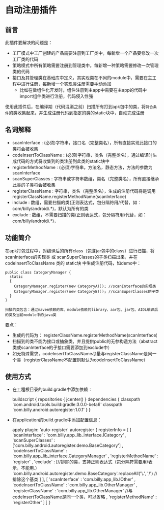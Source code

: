 # 自动注册插件

## 前言

此插件要解决的问题是：

- 工厂模式中工厂创建的产品需要注册到工厂类中，每新增一个产品要修改一次工厂类的代码
- 策略模式中所有策略需要注册到管理类中，每新增一种策略需要修改一次管理类的代码
- 接口及其管理类在基础库中定义，其实现类在不同的module中，需要在主工程中进行注册，每新增一个实现类注册需要手动添加
    - 比如在做组件化开发时，组件注册到主app中需要在主app的代码中import组件类进行注册，代码侵入性强

使用此插件后，在编译期（代码混淆之前）扫描所有打到apk包中的类，将`符合条件`的类收集起来，并生成注册代码到指定的类的static块中，自动完成注册

## 名词解释

- scanInterface         : (必须)字符串，接口名（完整类名），所有直接实现此接口的类将会被收集
- codeInsertToClassName : (必须)字符串，类名（完整类名），通过编译时生成代码的方式将收集到的类注册到此类的static块中
- registerMethodName    : (必须)字符串，方法名，静态方法，方法的参数为 scanInterface
- scanSuperClasses      : 字符串或字符串数组，类名（完整类名），所有直接继承此类的子类将会被收集
- registerClassName     : 字符串，类名（完整类名），生成的注册代码将是调用 registerClassName.registerMethodName(scanInterface)
- include               : 数组，需要扫描的类(正则表达式，包分隔符用/代替，如： com/billy/android/.*)，默认为所有的类
- exclude               : 数组，不需要扫描的类(正则表达式，包分隔符用/代替，如： com/billy/android/.*)，

## 功能简介

在apk打包过程中，对编译后的所有class（包含jar包中的class）进行扫描，将 scanInterface的实现类 或 scanSuperClasses的子类扫描出来，并在 codeInsertToClassName 类的 static块 中生成注册代码，如demo中：
```
public class CategoryManager {
  static
  {
    CategoryManager.register(new CategoryA()); //scanInterface的实现类
    CategoryManager.register(new CategoryB()); //scanSuperClasses的子类
  }
}
```
    扫描的类包含：通过maven依赖的库、module依赖的library、aar包、jar包、AIDL编译后的类及当前module中的java类

要点：

- 生成的代码为： registerClassName.registerMethodName(scanInterface)
- 扫描到的类不能为接口或抽象类，并且提供public的无参构造方法（abstract类或scanInterface的子接口需要添加到exclude中）
- 如无特殊需求，codeInsertToClassName尽量与registerClassName是同一个类（registerClassName不配置则默认为codeInsertToClassName）

## 使用方式

- 在工程根目录的build.gradle中添加依赖：


    buildscript {
        repositories {
            jcenter()
        }
        dependencies {
            classpath 'com.android.tools.build:gradle:3.0.0-beta6'
            classpath 'com.billy.android:autoregister:1.0.1'
        }
    }
    
 - 在application的build.gradle中添加配置信息：
 
    
    apply plugin: 'auto-register'
    autoregister {
        registerInfo = [
            [
                'scanInterface'             : 'com.billy.app_lib_interface.ICategory'
                , 'scanSuperClasses'        : ['com.billy.android.autoregister.demo.BaseCategory']
                , 'codeInsertToClassName'   : 'com.billy.app_lib_interface.CategoryManager'
                , 'registerMethodName'      : 'register'
                , 'exclude'                 : [//排除的类，支持正则表达式（包分隔符需要用/表示，不能用.）
                    'com.billy.android.autoregister.demo.BaseCategory'.replaceAll('\\.', '/') //排除这个基类
                ]
            ],
            [
                'scanInterface'             : 'com.billy.app_lib.IOther'
                , 'codeInsertToClassName'   : 'com.billy.app_lib.OtherManager'
                , 'registerClassName'       : 'com.billy.app_lib.OtherManager' //与codeInsertToClassName是同一个类，可以省略
                , 'registerMethodName'      : 'registerOther'
            ]
        ]
    }
 
 
    